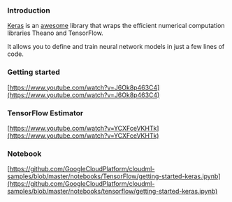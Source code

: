 
### Introduction

[Keras](https://keras.io/)     is an [awesome](https://github.com/gym0569/awesome-keras) library that wraps the efficient numerical computation libraries Theano and TensorFlow. 

It allows you to define and train neural network models in just a few lines of code.






### Getting started

[https://www.youtube.com/watch?v=J6Ok8p463C4](https://www.youtube.com/watch?v=J6Ok8p463C4)


### TensorFlow Estimator

[https://www.youtube.com/watch?v=YCXFceVKHTk](https://www.youtube.com/watch?v=YCXFceVKHTk)


### Notebook

[https://github.com/GoogleCloudPlatform/cloudml-samples/blob/master/notebooks/TensorFlow/getting-started-keras.ipynb](https://github.com/GoogleCloudPlatform/cloudml-samples/blob/master/notebooks/tensorflow/getting-started-keras.ipynb)
